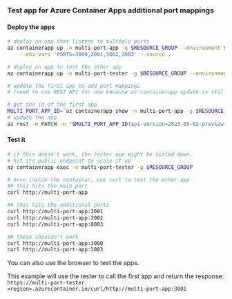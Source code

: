 ### Test app for Azure Container Apps additional port mappings

#### Deploy the apps

```bash
# deploy an app that listens to multiple ports
az containerapp up -n multi-port-app -g $RESOURCE_GROUP --environment $ENVIRONMENT \
    --env-vars 'PORTS=3000,3001,3002,3003' --source .

# deploy an app to test the other app
az containerapp up -n multi-port-tester -g $RESOURCE_GROUP --environment $ENVIRONMENT --source .

# update the first app to add port mappings
# (need to use REST API for now because az containerapp update is still using older API version)

# get the id of the first app
MULTI_PORT_APP_ID=`az containerapp show -n multi-port-app -g $RESOURCE_GROUP --query id -o tsv`
# update the app
az rest -m PATCH -u "$MULTI_PORT_APP_ID?api-version=2023-05-02-preview" --body @multi-port-app.json
```

#### Test it

```bash
# if this doesn't work, the tester app might be scaled down, 
# hit its public endpoint to scale it up
az containerapp exec -n multi-port-tester -g $RESOURCE_GROUP

# once inside the container, use curl to test the other app
## this hits the main port
curl http://multi-port-app

## this hits the additional ports
curl http://multi-port-app:3001
curl http://multi-port-app:3002
curl http://multi-port-app:8003

## these shouldn't work
curl http://multi-port-app:3000
curl http://multi-port-app:3003
```

You can also use the browser to test the apps.

This example will use the tester to call the first app and return the response:
`https://multi-port-tester.<region>.azurecontainer.io/curl/http://multi-port-app:3001`
